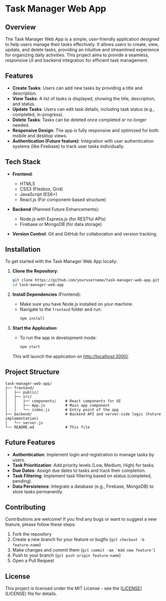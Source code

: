 # Task Manager Web App

## Overview

The Task Manager Web App is a simple, user-friendly application designed to help users manage their tasks effectively. It allows users to create, view, update, and delete tasks, providing an intuitive and streamlined experience for organizing daily activities. This project aims to provide a seamless, responsive UI and backend integration for efficient task management.

## Features

- **Create Tasks**: Users can add new tasks by providing a title and description.
- **View Tasks**: A list of tasks is displayed, showing the title, description, and status.
- **Update Tasks**: Users can edit task details, including task status (e.g., completed, in-progress).
- **Delete Tasks**: Tasks can be deleted once completed or no longer needed.
- **Responsive Design**: The app is fully responsive and optimized for both mobile and desktop views.
- **Authentication (Future feature)**: Integration with user authentication systems (like Firebase) to track user tasks individually.

## Tech Stack

- **Frontend**: 
  - HTML5
  - CSS3 (Flexbox, Grid)
  - JavaScript (ES6+)
  - React.js (For component-based structure)
  
- **Backend** (Planned Future Enhancements):
  - Node.js with Express.js (for RESTful APIs)
  - Firebase or MongoDB (for data storage)

- **Version Control**: Git and GitHub for collaboration and version tracking.

## Installation

To get started with the Task Manager Web App locally:

1. **Clone the Repository**:
   ```bash
   git clone https://github.com/yourusername/task-manager-web-app.git
   cd task-manager-web-app
   ```

2. **Install Dependencies** (Frontend):
   - Make sure you have Node.js installed on your machine.
   - Navigate to the `frontend` folder and run:
     ```bash
     npm install
     ```

3. **Start the Application**:
   - To run the app in development mode:
     ```bash
     npm start
     ```

   This will launch the application on [http://localhost:3000/](http://localhost:3000).

## Project Structure

```plaintext
task-manager-web-app/
├── frontend/
│   ├── public/
│   ├── src/
│   │   ├── components/    # React components for UI
│   │   ├── App.js         # Main app component
│   │   └── index.js       # Entry point of the app
├── backend/               # Backend API and server-side logic (Future implementation)
│   └── server.js
└── README.md              # This file
```

## Future Features

- **Authentication**: Implement login and registration to manage tasks by users.
- **Task Prioritization**: Add priority levels (Low, Medium, High) for tasks.
- **Due Dates**: Assign due dates to tasks and track their completion.
- **Task Filtering**: Implement task filtering based on status (completed, pending).
- **Data Persistence**: Integrate a database (e.g., Firebase, MongoDB) to store tasks permanently.

## Contributing

Contributions are welcome! If you find any bugs or want to suggest a new feature, please follow these steps:

1. Fork the repository
2. Create a new branch for your feature or bugfix (`git checkout -b feature-name`)
3. Make changes and commit them (`git commit -am 'Add new feature'`)
4. Push to your branch (`git push origin feature-name`)
5. Open a Pull Request

## License

This project is licensed under the MIT License - see the [[LICENSE](https://chatgpt.com/c/LICENSE)](LICENSE) file for details.
